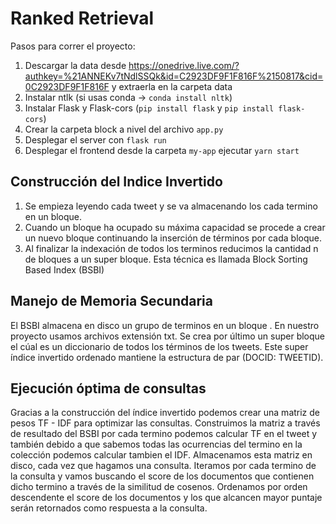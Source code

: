 # Ranked Retrieval

Pasos para correr el proyecto:
1. Descargar la data desde https://onedrive.live.com/?authkey=%21ANNEKv7tNdlSSQk&id=C2923DF9F1F816F%2150817&cid=0C2923DF9F1F816F y extraerla en la carpeta data
2. Instalar ntlk (si usas conda -> `conda install nltk`)
3. Instalar Flask y Flask-cors (`pip install flask` y  `pip install flask-cors`)
4. Crear la carpeta block a nivel del archivo `app.py`
3. Desplegar el server con `flask run`
4. Desplegar el frontend desde la carpeta `my-app` ejecutar `yarn start`

## Construcción del Indice Invertido

1. Se empieza leyendo cada tweet y se va almacenando los cada termino en un bloque. 
2. Cuando un bloque ha ocupado su máxima capacidad se procede a crear un nuevo bloque continuando la inserción de términos por cada bloque.
3. Al finalizar la indexación de todos los terminos reducimos la cantidad n de bloques a un super bloque. Esta técnica es llamada Block Sorting Based Index (BSBI)

## Manejo de Memoria Secundaria

El BSBI almacena en disco un grupo de terminos en un bloque . En nuestro proyecto usamos archivos extensión txt. Se crea por último un super bloque el cúal es un diccionario de todos los términos de los tweets. Este super índice invertido ordenado mantiene la estructura de par (DOCID: TWEETID).

## Ejecución óptima de consultas

Gracias a la construcción del índice invertido podemos crear una matriz de pesos TF - IDF para optimizar las consultas. Construimos la matriz a través de resultado del BSBI por cada termino podemos calcular TF en el tweet y también debido a que sabemos todas las ocurrencias del termino en la colección podemos calcular tambien el IDF. Almacenamos esta matriz en disco, cada vez que hagamos una consulta. Iteramos por cada termino de la consulta y vamos buscando el score de los documentos que contienen dicho termino a través de la similitud de cosenos. Ordenamos por orden descendente el score de los documentos y los que alcancen mayor puntaje serán retornados como respuesta a la consulta.
